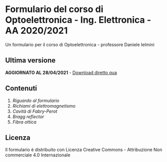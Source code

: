 # Formulario del corso di Optoelettronica - Ing. Elettronica - AA 2020/2021

Un formulario per il corso di Optoelettronica - professore Daniele Ielmini

## Ultima versione

**AGGIORNATO AL 28/04/2021** - [Download diretto qua](https://github.com/lorossi/formulario-optoelettronica/raw/master/formulario-optoelettronica.pdf)

## Contenuti

1. *Riguardo al formulario*
1. *Richiami di elettromagnetismo*
1. *Cavità di Fabry-Perot*
1. *Bragg reflector*
1. *Fibra ottica*

## Licenza

Il formulario è distribuito con Licenza Creative Commons - Attribuzione Non commerciale 4.0 Internazionale
